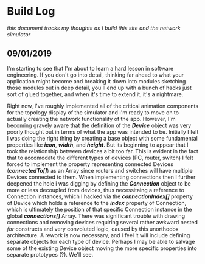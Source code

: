 # Build Log
_this document tracks my thoughts as I build this site and the network simulator_
## 09/01/2019
I'm starting to see that I'm about to learn a hard lesson in software engineering. If you don't go into detail, thinking far ahead 
to what your application might become and breaking it down into modules sketching those modules out in deep detail, you'll end up 
with a bunch of hacks just sort of glued together, and when it's time to extend it, it's a nightmare. 

Right now, I've roughly implemented all of the critical animation components for the topology display of the simulator and I'm ready 
to move on to actually creating the network functionality of the app. However, I'm becoming gravely aware that the definition 
of the **_Device_** object was very poorly thought out in terms of what the app was intended to be. Initially I felt I was doing the 
right thing by creating a base object with some fundamental properties like **_icon_**, **_width_**, and **_height_**. But its beginning to appear that I 
took the relationship between devices a bit too far. This is evident in the fact that to accomodate the different types of devices 
(PC, router, switch) I felt forced to implement the property representing connected Devices (**_connectedTo[]_**) as an Array since
routers and switches will have multiple Devices connected to them. When implementing connections then I further deepened the hole i was
digging by defining the **_Connection_** object to be more or less decoupled from devices, thus necessitaing a reference to Connection 
instances, which I hacked via the **_connectionIndex[]_** property of Device which holds a reference to the **_index_** property of 
Connection, which is ultimately the position of that specific Connection instance in the global **_connections[]_** Array. There was 
significant trouble with drawing connections and removing devices requiring several rather awkward nested _for_ constructs and very convoluted logic, 
caused by this unorthodox architecture. A rework is now necessary, and I feel it will include defining separate objects for each type 
of device. Perhaps I may be able to salvage some of the existing Device object moving the more specific properties into separate prototypes (?). 
We'll see.
